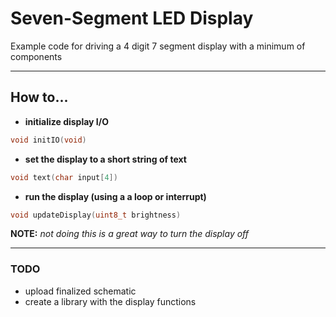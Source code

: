 # Seven-Segment LED Display
Example code for driving a 4 digit 7 segment display with a minimum of components

---

## How to...

* **initialize display I/O**

```c
void initIO(void)
```
* **set the display to a short string of text**

```c
void text(char input[4])
```

* **run the display (using a a loop or interrupt)** 

```c
void updateDisplay(uint8_t brightness) 
```

**NOTE:** _not doing this is a great way to turn the display off_

---

### TODO

* upload finalized schematic
* create a library with the display functions


